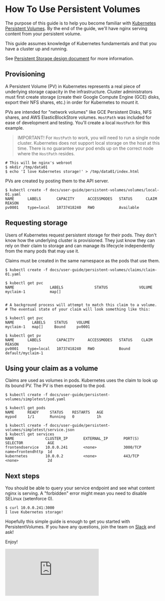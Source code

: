 <!-- BEGIN MUNGE: UNVERSIONED_WARNING -->


<!-- END MUNGE: UNVERSIONED_WARNING -->

# How To Use Persistent Volumes

The purpose of this guide is to help you become familiar with [Kubernetes Persistent Volumes](../persistent-volumes.md).  By the end of the guide, we'll have
nginx serving content from your persistent volume.

This guide assumes knowledge of Kubernetes fundamentals and that you have a cluster up and running.

See [Persistent Storage design document](../../design/persistent-storage.md) for more information.

## Provisioning

A Persistent Volume (PV) in Kubernetes represents a real piece of underlying storage capacity in the infrastructure.  Cluster administrators
must first create storage (create their Google Compute Engine (GCE) disks, export their NFS shares, etc.) in order for Kubernetes to mount it.

PVs are intended for "network volumes" like GCE Persistent Disks, NFS shares, and AWS ElasticBlockStore volumes.  `HostPath` was included
for ease of development and testing.  You'll create a local `HostPath` for this example.

> IMPORTANT! For `HostPath` to work, you will need to run a single node cluster.  Kubernetes does not
support local storage on the host at this time.  There is no guarantee your pod ends up on the correct node where the `HostPath` resides.



```console
# This will be nginx's webroot
$ mkdir /tmp/data01
$ echo 'I love Kubernetes storage!' > /tmp/data01/index.html
```

PVs are created by posting them to the API server.

```console
$ kubectl create -f docs/user-guide/persistent-volumes/volumes/local-01.yaml
NAME      LABELS       CAPACITY      ACCESSMODES   STATUS      CLAIM     REASON
pv0001    type=local   10737418240   RWO           Available 
```

## Requesting storage

Users of Kubernetes request persistent storage for their pods.  They don't know how the underlying cluster is provisioned.
They just know they can rely on their claim to storage and can manage its lifecycle independently from the many pods that may use it.

Claims must be created in the same namespace as the pods that use them.

```console
$ kubectl create -f docs/user-guide/persistent-volumes/claims/claim-01.yaml

$ kubectl get pvc
NAME                LABELS              STATUS              VOLUME
myclaim-1           map[]                                   
           
           
# A background process will attempt to match this claim to a volume.
# The eventual state of your claim will look something like this:

$ kubectl get pvc
NAME        LABELS    STATUS    VOLUME
myclaim-1   map[]     Bound     pv0001

$ kubectl get pv
NAME      LABELS       CAPACITY      ACCESSMODES   STATUS    CLAIM               REASON
pv0001    type=local   10737418240   RWO           Bound     default/myclaim-1 
```

## Using your claim as a volume

Claims are used as volumes in pods.  Kubernetes uses the claim to look up its bound PV.  The PV is then exposed to the pod.

```console
$ kubectl create -f docs/user-guide/persistent-volumes/simpletest/pod.yaml

$ kubectl get pods
NAME      READY     STATUS    RESTARTS   AGE
mypod     1/1       Running   0          1h

$ kubectl create -f docs/user-guide/persistent-volumes/simpletest/service.json
$ kubectl get services
NAME              CLUSTER_IP       EXTERNAL_IP       PORT(S)       SELECTOR           AGE
frontendservice   10.0.0.241       <none>            3000/TCP      name=frontendhttp  1d
kubernetes        10.0.0.2         <none>            443/TCP       <none>             2d
```

## Next steps

You should be able to query your service endpoint and see what content nginx is serving.  A "forbidden" error might mean you
need to disable SELinux (setenforce 0).

```console
$ curl 10.0.0.241:3000
I love Kubernetes storage!
```

Hopefully this simple guide is enough to get you started with PersistentVolumes.  If you have any questions, join the team on [Slack](../../troubleshooting.md#slack) and ask!

Enjoy!




<!-- BEGIN MUNGE: IS_VERSIONED -->
<!-- TAG IS_VERSIONED -->
<!-- END MUNGE: IS_VERSIONED -->


<!-- BEGIN MUNGE: GENERATED_ANALYTICS -->
[![Analytics](https://kubernetes-site.appspot.com/UA-36037335-10/GitHub/docs/user-guide/persistent-volumes/README.md?pixel)]()
<!-- END MUNGE: GENERATED_ANALYTICS -->
